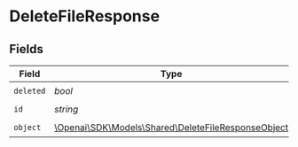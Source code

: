 # DeleteFileResponse


## Fields

| Field                                                                                                 | Type                                                                                                  | Required                                                                                              | Description                                                                                           |
| ----------------------------------------------------------------------------------------------------- | ----------------------------------------------------------------------------------------------------- | ----------------------------------------------------------------------------------------------------- | ----------------------------------------------------------------------------------------------------- |
| `deleted`                                                                                             | *bool*                                                                                                | :heavy_check_mark:                                                                                    | N/A                                                                                                   |
| `id`                                                                                                  | *string*                                                                                              | :heavy_check_mark:                                                                                    | N/A                                                                                                   |
| `object`                                                                                              | [\Openai\SDK\Models\Shared\DeleteFileResponseObject](../../models/shared/DeleteFileResponseObject.md) | :heavy_check_mark:                                                                                    | N/A                                                                                                   |